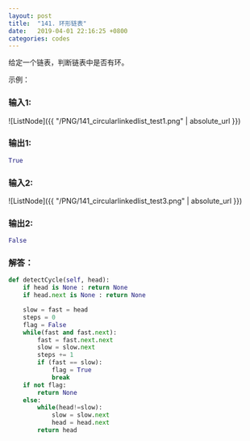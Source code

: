 ```yaml
---
layout: post
title:  "141. 环形链表"
date:   2019-04-01 22:16:25 +0800
categories: codes
---
```


给定一个链表，判断链表中是否有环。

示例：  

### 输入1: 
![ListNode]({{ "/PNG/141_circularlinkedlist_test1.png" | absolute_url }})  

### 输出1:  
```python
True
```

### 输入2:   
![ListNode]({{ "/PNG/141_circularlinkedlist_test3.png" | absolute_url }})

### 输出2:  
```python
False
```

### 解答：  

```python
def detectCycle(self, head):
    if head is None : return None
    if head.next is None : return None

    slow = fast = head
    steps = 0
    flag = False
    while(fast and fast.next):
        fast = fast.next.next
        slow = slow.next
        steps += 1
        if (fast == slow):
            flag = True
            break
    if not flag:
        return None
    else:
        while(head!=slow):
            slow = slow.next
            head = head.next
        return head
```
